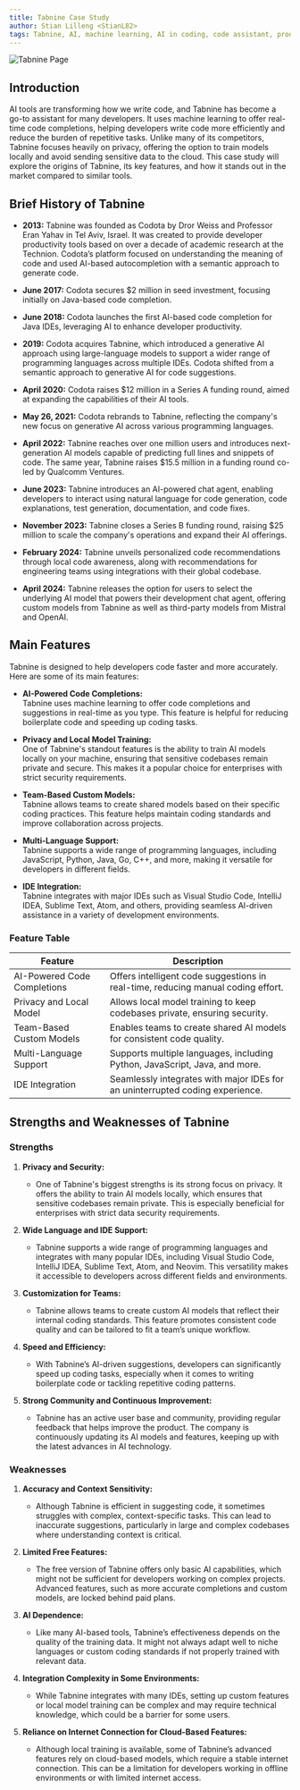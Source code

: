 ```yaml
---
title: Tabnine Case Study
author: Stian Lilleng <StianL82>
tags: Tabnine, AI, machine learning, AI in coding, code assistant, productivity tools, code automation, case study
---
```


![Tabnine Page](~/assets/ai-ml/Tabnine/tabnine-main.png)

## **Introduction**

AI tools are transforming how we write code, and Tabnine has become a go-to assistant for many developers. It uses machine learning to offer real-time code completions, helping developers write code more efficiently and reduce the burden of repetitive tasks. Unlike many of its competitors, Tabnine focuses heavily on privacy, offering the option to train models locally and avoid sending sensitive data to the cloud. This case study will explore the origins of Tabnine, its key features, and how it stands out in the market compared to similar tools.

## Brief History of Tabnine

- **2013:** Tabnine was founded as Codota by Dror Weiss and Professor Eran Yahav in Tel Aviv, Israel. It was created to provide developer productivity tools based on over a decade of academic research at the Technion. Codota’s platform focused on understanding the meaning of code and used AI-based autocompletion with a semantic approach to generate code.

- **June 2017:** Codota secures $2 million in seed investment, focusing initially on Java-based code completion.

- **June 2018:** Codota launches the first AI-based code completion for Java IDEs, leveraging AI to enhance developer productivity.

- **2019:** Codota acquires Tabnine, which introduced a generative AI approach using large-language models to support a wider range of programming languages across multiple IDEs. Codota shifted from a semantic approach to generative AI for code suggestions.

- **April 2020:** Codota raises $12 million in a Series A funding round, aimed at expanding the capabilities of their AI tools.

- **May 26, 2021:** Codota rebrands to Tabnine, reflecting the company's new focus on generative AI across various programming languages.

- **April 2022:** Tabnine reaches over one million users and introduces next-generation AI models capable of predicting full lines and snippets of code. The same year, Tabnine raises $15.5 million in a funding round co-led by Qualcomm Ventures.

- **June 2023:** Tabnine introduces an AI-powered chat agent, enabling developers to interact using natural language for code generation, code explanations, test generation, documentation, and code fixes.

- **November 2023:** Tabnine closes a Series B funding round, raising $25 million to scale the company's operations and expand their AI offerings.

- **February 2024:** Tabnine unveils personalized code recommendations through local code awareness, along with recommendations for engineering teams using integrations with their global codebase.

- **April 2024:** Tabnine releases the option for users to select the underlying AI model that powers their development chat agent, offering custom models from Tabnine as well as third-party models from Mistral and OpenAI.

## **Main Features**

Tabnine is designed to help developers code faster and more accurately. Here are some of its main features:

- **AI-Powered Code Completions:**  
  Tabnine uses machine learning to offer code completions and suggestions in real-time as you type. This feature is helpful for reducing boilerplate code and speeding up coding tasks.

- **Privacy and Local Model Training:**  
  One of Tabnine's standout features is the ability to train AI models locally on your machine, ensuring that sensitive codebases remain private and secure. This makes it a popular choice for enterprises with strict security requirements.

- **Team-Based Custom Models:**  
  Tabnine allows teams to create shared models based on their specific coding practices. This feature helps maintain coding standards and improve collaboration across projects.

- **Multi-Language Support:**  
  Tabnine supports a wide range of programming languages, including JavaScript, Python, Java, Go, C++, and more, making it versatile for developers in different fields.

- **IDE Integration:**  
  Tabnine integrates with major IDEs such as Visual Studio Code, IntelliJ IDEA, Sublime Text, Atom, and others, providing seamless AI-driven assistance in a variety of development environments.

### **Feature Table**

| Feature                     | Description                                                                      |
| --------------------------- | -------------------------------------------------------------------------------- |
| AI-Powered Code Completions | Offers intelligent code suggestions in real-time, reducing manual coding effort. |
| Privacy and Local Model     | Allows local model training to keep codebases private, ensuring security.        |
| Team-Based Custom Models    | Enables teams to create shared AI models for consistent code quality.            |
| Multi-Language Support      | Supports multiple languages, including Python, JavaScript, Java, and more.       |
| IDE Integration             | Seamlessly integrates with major IDEs for an uninterrupted coding experience.    |

## **Strengths and Weaknesses of Tabnine**

### **Strengths**

1. **Privacy and Security:**
   - One of Tabnine's biggest strengths is its strong focus on privacy. It offers the ability to train AI models locally, which ensures that sensitive codebases remain private. This is especially beneficial for enterprises with strict data security requirements.

2. **Wide Language and IDE Support:**
   - Tabnine supports a wide range of programming languages and integrates with many popular IDEs, including Visual Studio Code, IntelliJ IDEA, Sublime Text, Atom, and Neovim. This versatility makes it accessible to developers across different fields and environments.

3. **Customization for Teams:**
   - Tabnine allows teams to create custom AI models that reflect their internal coding standards. This feature promotes consistent code quality and can be tailored to fit a team’s unique workflow.

4. **Speed and Efficiency:**
   - With Tabnine’s AI-driven suggestions, developers can significantly speed up coding tasks, especially when it comes to writing boilerplate code or tackling repetitive coding patterns.

5. **Strong Community and Continuous Improvement:**
   - Tabnine has an active user base and community, providing regular feedback that helps improve the product. The company is continuously updating its AI models and features, keeping up with the latest advances in AI technology.

### **Weaknesses**

1. **Accuracy and Context Sensitivity:**
   - Although Tabnine is efficient in suggesting code, it sometimes struggles with complex, context-specific tasks. This can lead to inaccurate suggestions, particularly in large and complex codebases where understanding context is critical.

2. **Limited Free Features:**
   - The free version of Tabnine offers only basic AI capabilities, which might not be sufficient for developers working on complex projects. Advanced features, such as more accurate completions and custom models, are locked behind paid plans.

3. **AI Dependence:**
   - Like many AI-based tools, Tabnine’s effectiveness depends on the quality of the training data. It might not always adapt well to niche languages or custom coding standards if not properly trained with relevant data.

4. **Integration Complexity in Some Environments:**
   - While Tabnine integrates with many IDEs, setting up custom features or local model training can be complex and may require technical knowledge, which could be a barrier for some users.

5. **Reliance on Internet Connection for Cloud-Based Features:**
   - Although local training is available, some of Tabnine’s advanced features rely on cloud-based models, which require a stable internet connection. This can be a limitation for developers working in offline environments or with limited internet access.